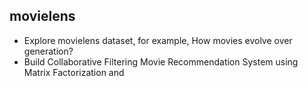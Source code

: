 ## movielens
- Explore movielens dataset, for example, How movies evolve over generation?
- Build Collaborative Filtering Movie Recommendation System using Matrix Factorization and 
